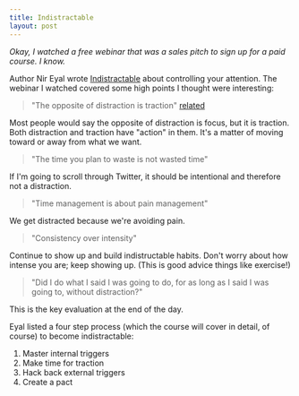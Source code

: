 ```yaml
---
title: Indistractable
layout: post
---
```


*Okay, I watched a free webinar that was a sales pitch to sign up for a paid course. I know.*

Author Nir Eyal wrote [Indistractable](https://www.amazon.com/Indistractable-Control-Your-Attention-Choose-ebook/dp/B07PG2W6DC/ref=sr_1_1?keywords=indistractable+book&qid=1670420271&sprefix=indistract%2Caps%2C102&sr=8-1) about controlling your attention. The webinar I watched covered some high points I thought were interesting:

> "The opposite of distraction is traction" [related](https://www.nirandfar.com/opposite-of-distraction/)

Most people would say the opposite of distraction is focus, but it is traction. Both distraction and traction have "action" in them. It's a matter of moving toward or away from what we want.

> "The time you plan to waste is not wasted time"

If I'm going to scroll through Twitter, it should be intentional and therefore not a distraction.

> "Time management is about pain management"

We get distracted because we're avoiding pain.

> "Consistency over intensity"

Continue to show up and build indistructable habits. Don't worry about how intense you are; keep showing up. (This is good advice things like exercise!)

> "Did I do what I said I was going to do, for as long as I said I was going to, without distraction?"

This is the key evaluation at the end of the day.

Eyal listed a four step process (which the course will cover in detail, of course) to become indistractable:

1. Master internal triggers
2. Make time for traction
3. Hack back external triggers
4. Create a pact
